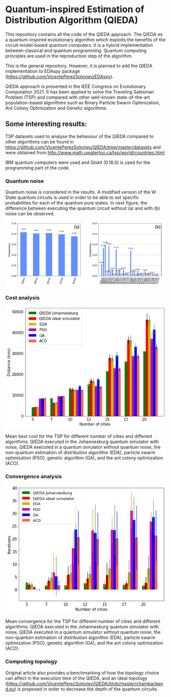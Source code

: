 # Quantum-inspired Estimation of Distribution Algorithm (QIEDA)

This repository contains all the code of the QIEDA approach. The QIEDA es a quantum-inspired evolutionary algorithm 
which exploits the benefits of the circuit model-based quantum computers. It is a hybrid implementation between classical
and quantum programming. Quantum computing principles are used in the reproduction step of the algorithm.

This is the general repository. However, it is planned to add the QIEDA implementation to 
EDAspy package (https://github.com/VicentePerezSoloviev/EDAspy).

QIEDA approach is presented in the IEEE Congress on Evolutionary Computation 2021. It has been applied
to solve the Traveling Salesman Problem (TSP) and compared with other well-known state-of-the-art 
population-based algorithms such as Binary Particle Swarm Optimization, Ant Colony Optimization and Genetic 
algorithms.

## Some interesting results:

TSP datasets used to analyse the behaviour of the QIEDA compared to other algorithms can be found in
https://github.com/VicentePerezSoloviev/QIEDA/tree/master/datasets and were obtained from http://www.math.uwaterloo.ca/tsp/world/countries.html

IBM quantum computers were used and Qiskit (0.16.0) is used for the programming part of the code.

### Quantum noise

Quantum noise is considered in the results. A modified version of the W State quantum circuits is used in
order to be able to set specific probabilities for each of the quantum pure states. In next figure, the difference
between executing the quantum circuit without (a) and with (b) noise can be observed.

![W State histograms](./horizon_hists_wstate.png?raw=true "Histogram W State")

### Cost analysis

![Cost analysis](./cost_comparison.png?raw=true "Cost comparison")

Mean best cost for the TSP for different number of cities and
different algorithms: QIEDA executed in the Johannesburg quantum simulator
with noise, QIEDA executed in a quantum simulator without quantum noise,
the non-quantum estimation of distribution algorithm (EDA), particle swarm
optimization (PSO), genetic algorithm (GA), and the ant colony optimization
(ACO).

### Convergence analysis

![Convergence analysis](./convergence_comparison.png?raw=true "Convergence comparison")

Mean convergence for the TSP for different number of cities and
different algorithms: QIEDA executed in the Johannesburg quantum simulator
with noise, QIEDA executed in a quantum simulator without quantum noise,
the non-quantum estimation of distribution algorithm (EDA), particle swarm
optimization (PSO), genetic algorithm (GA), and the ant colony optimization
(ACO).

### Computing topology

Original article also provides a benchmarking of how the topology choice can affect in the execution
time of the QIEDA, and an ideal topology (https://github.com/VicentePerezSoloviev/QIEDA/blob/master/chainbackend.py) is proposed in order to decrease the depth of the quantum circuits.
 